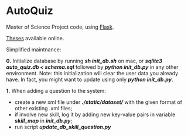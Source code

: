 # AutoQuiz
Master of Science Project code, using [Flask](http://flask.pocoo.org/).

[Theses](https://www2.eecs.berkeley.edu/Pubs/TechRpts/2018/EECS-2018-54.html) available online.

Simplified maintnance:

**0.** Initialize database by running ***sh init_db.sh*** on mac, or ***sqlite3 auto_quiz.db < schema.sql*** followed by ***python init_db.py*** in any other environment. Note: this initialization will clear the user data you already have. In fact, you might want to update using only ***python init_db.py***.

**1.** When adding a question to the system:
- create a new xml file under ***./static/dataset/*** with the given format of other existing .xml files;
- if involve new skill, log it by adding new key-value pairs in variable ***skill_map*** in ***init_db.py***;
- run script ***update_db_skill_question.py***
